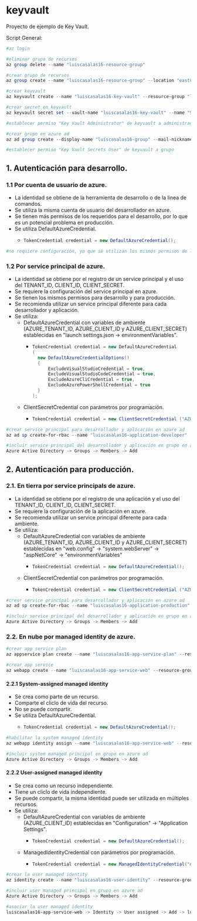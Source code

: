 # keyvault

Proyecto de ejemplo de Key Vault.

Script General:

```powershell
#az login

#eliminar grupo de recursos
az group delete --name "luiscasalas16-resource-group"

#crear grupo de recursos
az group create --name "luiscasalas16-resource-group" --location "eastus2"

#crear keyvault
az keyvault create --name "luiscasalas16-key-vault" --resource-group "luiscasalas16-resource-group" --location "eastus2" --enable-rbac-authorization "true"

#crear secret en keyvault
az keyvault secret set --vault-name "luiscasalas16-key-vault" --name "SecretNameKeyVault" --value "secret_value_in_key_vault"

#establecer permiso "Key Vault Administrator" de keyvault a administrador

#crear grupo en azure ad
az ad group create --display-name "luiscasalas16-group" --mail-nickname "luiscasalas16-group" --description "luiscasalas16-group"

#establecer permiso "Key Vault Secrets User" de keyvault a grupo
```

## 1. Autenticación para desarrollo.

### 1.1 Por cuenta de usuario de azure.

- La identidad se obtiene de la herramienta de desarrollo o de la linea de comandos.
- Se utiliza la misma cuenta de usuario del desarrollador en azure.
- Se tienen más permisos de los requeridos para el desarrollo, por lo que es un potencial problema en producción.
- Se utiliza DefaultAzureCredential.
  - ```csharp
    TokenCredential credential = new DefaultAzureCredential();
    ```

```powershell
#no requiere configuración, ya que se utilizan los mismos permisos de la cuenta de usuario de azure.
```

### 1.2 Por service principal de azure.

- La identidad se obtiene por el registro de un service principal y el uso del TENANT_ID, CLIENT_ID, CLIENT_SECRET.
- Se requiere la configuración del service principal en azure.
- Se tienen los mismos permisos para desarrollo y para producción.
- Se recomienda utilizar un service principal diferente para cada desarrollador y aplicación.
- Se utiliza:
  - DefaultAzureCredential con variables de ambiente (AZURE_TENANT_ID, AZURE_CLIENT_ID y AZURE_CLIENT_SECRET) establecidas en "launch settings.json -> environmentVariables".
    - ```csharp
      TokenCredential credential = new DefaultAzureCredential
      (
      	new DefaultAzureCredentialOptions()
      	{
      		ExcludeVisualStudioCredential = true,
      		ExcludeVisualStudioCodeCredential = true,
      		ExcludeAzureCliCredential = true,
      		ExcludeAzurePowerShellCredential = true
      	}
      );
      ```
  - ClientSecretCredential con parámetros por programación.
    - ```csharp
      TokenCredential credential = new ClientSecretCredential ("AZURE_TENANT_ID", "AZURE_CLIENT_ID", "AZURE_CLIENT_SECRET");
      ```

```powershell
#crear service principal para desarrollador y aplicación en azure ad
az ad sp create-for-rbac --name "luiscasalas16-application-developer"

#incluir service principal del desarrollador y aplicación en grupo en azure ad
Azure Active Directory -> Groups -> Members -> Add
```

## 2. Autenticación para producción.

### 2.1. En tierra por service principals de azure.

- La identidad se obtiene por el registro de una aplicación y el uso del TENANT_ID, CLIENT_ID, CLIENT_SECRET.
- Se requiere la configuración de la aplicación en azure.
- Se recomienda utilizar un service principal diferente para cada ambiente.
- Se utiliza:
  - DefaultAzureCredential con variables de ambiente (AZURE_TENANT_ID, AZURE_CLIENT_ID y AZURE_CLIENT_SECRET) establecidas en "web.config" -> "system.webServer" -> "aspNetCore" -> "environmentVariables"
    - ```csharp
      TokenCredential credential = new DefaultAzureCredential();
      ```
  - ClientSecretCredential con parámetros por programación.
    - ```csharp
      TokenCredential credential = new ClientSecretCredential ("AZURE_TENANT_ID", "AZURE_CLIENT_ID", "AZURE_CLIENT_SECRET");
      ```

```powershell
#crear service principal para desarrollador y aplicación en azure ad
az ad sp create-for-rbac --name "luiscasalas16-application-production"

#incluir service principal del desarrollador y aplicación en grupo en azure ad
Azure Active Directory -> Groups -> Members -> Add
```

### 2.2. En nube por managed identity de azure.

```powershell
#crear app service plan
az appservice plan create --name "luiscasalas16-app-service-plan" --resource-group "luiscasalas16-resource-group" --location "eastus2" --sku "F1"

#crear app service
az webapp create --name "luiscasalas16-app-service-web" --resource-group "luiscasalas16-resource-group" --plan "luiscasalas16-app-service-plan" --runtime "dotnet:7"
```

#### 2.2.1 System-assigned managed identity

- Se crea como parte de un recurso.
- Comparte el cliclo de vida del recurso.
- No se puede compartir.
- Se utiliza DefaultAzureCredential.
  - ```csharp
    TokenCredential credential = new DefaultAzureCredential();
    ```

```powershell
#habilitar la system managed identity
az webapp identity assign --name "luiscasalas16-app-service-web" --resource-group "luiscasalas16-resource-group"

#incluir system managed principal en grupo en azure ad
Azure Active Directory -> Groups -> Members -> Add
```

#### 2.2.2 User-assigned managed identity

- Se crea como un recurso independiente.
- Tiene un cliclo de vida independiente.
- Se puede compartir, la misma identidad puede ser utilizada en múltiples recursos.
- Se utiliza:
  - DefaultAzureCredential con variables de ambiente (AZURE_CLIENT_ID) establecidas en "Configuration" -> "Application Settings".
    - ```csharp
      TokenCredential credential = new DefaultAzureCredential();
      ```
  - ManagedIdentityCredential con parámetros por programación.
    - ```csharp
      TokenCredential credential = new ManagedIdentityCredential("AZURE_CLIENT_ID");
      ```

```powershell
#crear la user managed identity
az identity create --name "luiscasalas16-user-identity" --resource-group "luiscasalas16-resource-group"

#incluir user managed principal en grupo en azure ad
Azure Active Directory -> Groups -> Members -> Add

#asociar la user managed identity
luiscasalas16-app-service-web -> Identity -> User assigned -> Add -> luiscasalas16-user-identity
```
